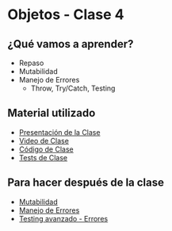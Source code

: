 # Objetos - Clase 4

## ¿Qué vamos a aprender?

* Repaso
* Mutabilidad
* Manejo de Errores
  * Throw, Try/Catch, Testing

## Material utilizado

* [Presentación de la Clase](https://docs.google.com/presentation/d/1XZLhedyEArN3CXQ-BKT5ipfnug7SILNQxcYKsNdtw64)
* [Video de Clase](https://youtu.be/gITKRjAGUzA)
* [Código de Clase](https://github.com/pdep-st/seguimiento/blob/main/seguimiento/2025/objetos/practica/clase4.wlk)
* [Tests de Clase](https://github.com/pdep-st/seguimiento/blob/main/seguimiento/2025/objetos/practica/clase4_tests.wtest)

## Para hacer después de la clase

* [Mutabilidad](https://docs.google.com/document/d/18QtQCs91tXX1e4kpEPs4sLU-TRJsxcoEKVngMDf278c/)
* [Manejo de Errores](https://docs.google.com/document/d/1T87tmdXv_39RoE_zR7alVFK8TUl-KJYOhdoIsoVTRb4)
* [Testing avanzado - Errores](https://docs.google.com/document/d/1caDE_mlP1QMfzyVpyvh-tKshjAeYLXBkXDYrTX5zFUI/edit#heading=h.7sv3oi2x4mki)